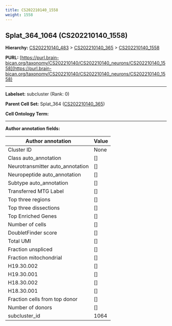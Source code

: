```yaml
---
title: CS202210140_1558
weight: 1558
---
```

## Splat_364_1064 (CS202210140_1558)
<b>Hierarchy: </b>
[CS202210140_483](../CS202210140_483) >
[CS202210140_365](../CS202210140_365) >
[CS202210140_1558](../CS202210140_1558)

**PURL:** [https://purl.brain-bican.org/taxonomy/CS202210140/CS202210140_neurons/CS202210140_1558](https://purl.brain-bican.org/taxonomy/CS202210140/CS202210140_neurons/CS202210140_1558)

---


**Labelset:** subcluster (Rank: 0)

**Parent Cell Set:** Splat_364 ([CS202210140_365](../CS202210140_365))



**Cell Ontology Term:** 

[MARKER GENES.]: #


---

[TRANSFERRED ANNOTATIONS.]: #


[AUTHOR ANNOTATION FIELDS.]: #


**Author annotation fields:**

| Author annotation | Value |
|-------------------|-------|
|Cluster ID|None|
|Class auto_annotation|[]|
|Neurotransmitter auto_annotation|[]|
|Neuropeptide auto_annotation|[]|
|Subtype auto_annotation|[]|
|Transferred MTG Label|[]|
|Top three regions|[]|
|Top three dissections|[]|
|Top Enriched Genes|[]|
|Number of cells|[]|
|DoubletFinder score|[]|
|Total UMI|[]|
|Fraction unspliced|[]|
|Fraction mitochondrial|[]|
|H19.30.002|[]|
|H19.30.001|[]|
|H18.30.002|[]|
|H18.30.001|[]|
|Fraction cells from top donor|[]|
|Number of donors|[]|
|subcluster_id|1064|
